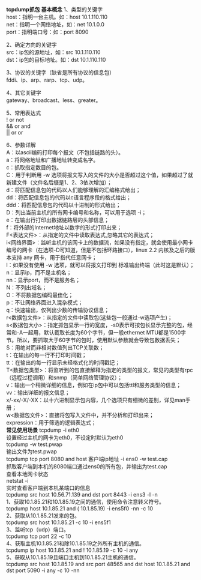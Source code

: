**tcpdump抓包**
**基本概念**
1、类型的关键字  
host：指明一台主机。如：host 10.1.110.110  
net：指明一个网络地址，如：net 10.1.0.0  
port：指明端口号：如：port 8090  

2、确定方向的关键字  
src：ip包的源地址，如：src 10.1.110.110  
dst：ip包的目标地址。如：dst 10.1.110.110  

3、协议的关键字（缺省是所有协议的信息包）  
fddi、ip、arp、rarp、tcp、udp。  

4、其它关键字  
gateway、broadcast、less、greater。  

5、常用表达式  
! or not  
&& or and  
|| or or  

6、参数详解  
A：以ascii编码打印每个报文（不包括链路的头）。  
a：将网络地址和广播地址转变成名字。  
c：抓取指定数目的包。  
C：用于判断用 -w 选项将报文写入的文件的大小是否超过这个值，如果超过了就新建文件（文件名后缀是1、2、3依次增加）；  
d：将匹配信息包的代码以人们能够理解的汇编格式给出；  
dd：将匹配信息包的代码以c语言程序段的格式给出；  
ddd：将匹配信息包的代码以十进制的形式给出；  
D：列出当前主机的所有网卡编号和名称，可以用于选项 -i；  
e：在输出行打印出数据链路层的头部信息；  
f：将外部的Internet地址以数字的形式打印出来；  
F<表达文件>：从指定的文件中读取表达式,忽略其它的表达式；  
i<网络界面>：监听主机的该网卡上的数据流，如果没有指定，就会使用最小网卡编号的网卡（在选项-D可知道，但是不包括环路接口），linux 2.2 内核及之后的版本支持 any 网卡，用于指代任意网卡；  
l：如果没有使用 -w 选项，就可以将报文打印到 标准输出终端（此时这是默认）；  
n：显示ip，而不是主机名；  
nn：显示port，而不是服务名；  
N：不列出域名；  
O：不将数据包编码最佳化；  
p：不让网络界面进入混杂模式；  
q：快速输出，仅列出少数的传输协议信息；  
r<数据包文件>：从指定的文件中读取包(这些包一般通过-w选项产生)；  
s<数据包大小>：指定抓包显示一行的宽度，-s0表示可按包长显示完整的包，经常和-A一起用，默认截取长度为60个字节，但一般ethernet MTU都是1500字节。所以，要抓取大于60字节的包时，使用默认参数就会导致包数据丢失；  
S：用绝对而非相对数值列出TCP关联数；  
t：在输出的每一行不打印时间戳；  
tt：在输出的每一行显示未经格式化的时间戳记；  
T<数据包类型>：将监听到的包直接解释为指定的类型的报文，常见的类型有rpc （远程过程调用）和snmp（简单网络管理协议）；  
v：输出一个稍微详细的信息，例如在ip包中可以包括ttl和服务类型的信息；  
vv：输出详细的报文信息；  
x/-xx/-X/-XX：以十六进制显示包内容，几个选项只有细微的差别，详见man手册；  
w<数据包文件>：直接将包写入文件中，并不分析和打印出来；  
expression：用于筛选的逻辑表达式；  
**常见使用场景**
tcpdump -i eth0  
设置经过主机的网卡为eth0，不设定时默认为eth0  
tcpdump -w test.pwap  
输出文件为test.pwap  
tcpdump tcp port 8080  and host 客户端ip地址 -i ens0 -w test.cap  
抓取客户端到本机的8080端口通过ens0的所有包，并输出为test.cap  
查看本地网卡状态  
netstat -i  
实时查看客户端到本机某端口的信息  
tcpdump src host  10.56.71.139 and dst port 8443 -i ens3   -l -n  
1、获取10.1.85.21和10.1.85.19之间的通信，使用命令注意转义符号。  
tcpdump host 10.1.85.21 and \( 10.1.85.19\) -i ens5f0 -nn -c 10  
2、获取从10.1.85.21发来的包。  
tcpdump src host 10.1.85.21 -c 10 -i ens5f1  
3、监听tcp（udp）端口。  
tcpdump tcp port 22 -c 10  
4、获取主机10.1.85.21和除10.1.85.19之外所有主机的通信。  
tcpdump ip host 10.1.85.21 and ! 10.1.85.19 -c 10 -i any  
5、获取从10.1.85.19且端口主机到10.1.85.21主机的通信。  
tcpdump src host 10.1.85.19 and src port 48565 and dst host 10.1.85.21 and dst port 5090 -i any -c 10 -nn  


